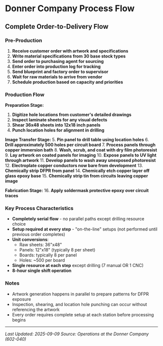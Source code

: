 # Donner Company Process Flow

## Complete Order-to-Delivery Flow

### Pre-Production
1. **Receive customer order with artwork and specifications**
2. **Write material specifications from 30 base stock types**
3. **Send order to purchasing agent for sourcing**
4. **Enter order into production log for tracking**
5. **Send blueprint and factory order to supervisor**
6. **Wait for raw materials to arrive from vendor**
7. **Schedule production based on capacity and priorities**

### Production Flow

**Preparation Stage:**
1. **Digitize hole locations from customer's detailed drawings**
2. **Inspect laminate sheets for any visual defects**
3. **Shear 36x48 sheets into 12x18 inch panels**
4. **Punch location holes for alignment in drilling**

**Image Transfer Stage:**
5. **Pin panel to drill table using location holes**
6. **Drill approximately 500 holes per circuit board**
7. **Process panels through copper immersion bath**
8. **Wash, scrub, and coat with dry film photoresist**
9. **Lay artwork on coated panels for imaging**
10. **Expose panels to UV light through artwork**
11. **Develop panels to wash away unexposed photoresist**
12. **Electroplate copper conductors now bare from development**
13. **Chemically strip DFPR from panel**
14. **Chemically etch copper layer off glass epoxy base**
15. **Chemically strip tin from circuits leaving copper image**

**Fabrication Stage:**
16. **Apply soldermask protective epoxy over circuit traces**

### Key Process Characteristics
- **Completely serial flow** - no parallel paths except drilling resource choice
- **Setup required at every step** - "on-the-line" setups (not performed until previous order completes)
- **Unit conversions**:
  - Raw sheets: 36"x48"
  - Panels: 12"x18" (typically 8 per sheet)
  - Boards: typically 8 per panel
  - Holes: ~500 per board
- **Single resource at each step** except drilling (7 manual OR 1 CNC)
- **8-hour single shift operation**

### Notes
- Artwork generation happens in parallel to prepare patterns for DFPR exposure
- Inspection, shearing, and location hole punching can occur without referencing the artwork
- Every order requires complete setup at each station before processing begins

---
*Last Updated: 2025-09-09*
*Source: Operations at the Donner Company (602-040)*
